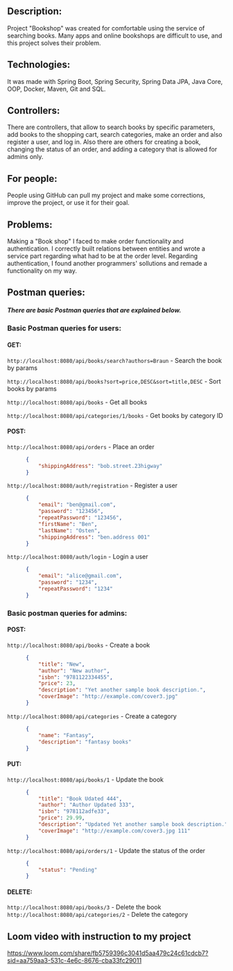 ## **Description:**

Project "Bookshop" was created for comfortable using the service of searching books.
Many apps and online bookshops are difficult to use, and this project solves their problem.

## **Technologies:**

It was made with Spring Boot, Spring Security, Spring Data JPA, Java Core, OOP, Docker, Maven, Git and SQL.

## **Controllers:**

There are controllers, that allow to search books by specific parameters, add books to the shopping cart,
search categories, make an order and also register a user, and log in.
Also there are others for creating a book, changing the status of an order, and adding a category that is allowed for admins only.

## **For people:**

People using GitHub can pull my project and make some corrections, improve the project, or use it for their goal.

## **Problems:**

Making a "Book shop" I faced to make order functionality and authentication.
I correctly built relations between entities and wrote a service part regarding what had to be at the order level.
Regarding authentication, I found another programmers' sollutions and remade a functionality on my way.

## **Postman queries:**

##### There are basic Postman queries that are explained below.

### **Basic Postman queries for users:**

#### GET:

`http://localhost:8080/api/books/search?authors=Braun`
    - Search the book by params

`http://localhost:8080/api/books?sort=price,DESC&sort=title,DESC`
    - Sort books by params

`http://localhost:8080/api/books` 
    - Get all books

`http://localhost:8080/api/categories/1/books` 
    - Get books by category ID


#### POST:

`http://localhost:8080/api/orders` 
    - Place an order
```json
      {
          "shippingAddress": "bob.street.23higway"
      }
```

`http://localhost:8080/auth/registration` 
    - Register a user 
```json
      {
          "email": "ben@gmail.com",
          "password": "123456", 
          "repeatPassword": "123456", 
          "firstName": "Ben", 
          "lastName": "Osten", 
          "shippingAddress": "ben.address 001" 
      }
```

`http://localhost:8080/auth/login` 
    - Login a user 
```json
      {
          "email": "alice@gmail.com",
          "password": "1234",
          "repeatPassword": "1234"
      }
```
### Basic postman queries for admins:

#### POST:

`http://localhost:8080/api/books` 
    - Create a book 
```json
      {
          "title": "New",
          "author": "New author",
          "isbn": "9781122334455",
          "price": 23,
          "description": "Yet another sample book description.",
          "coverImage": "http://example.com/cover3.jpg"
      }
```

`http://localhost:8080/api/categories` 
    - Create a category 
```json
      {
          "name": "Fantasy",
          "description": "fantasy books"
      }
```
#### PUT:

`http://localhost:8080/api/books/1` 
    - Update the book 
```json
      {   
          "title": "Book Udated 444",  
          "author": "Author Updated 333",  
          "isbn": "978112adfe33",  
          "price": 29.99,  
          "description": "Updated Yet another sample book description.",  
          "coverImage": "http://example.com/cover3.jpg 111"  
      }
```

`http://localhost:8080/api/orders/1`
    - Update the status of the order
```json
      {
          "status": "Pending"
      }
```

#### DELETE:

`http://localhost:8080/api/books/3` 
    - Delete the book \
`http://localhost:8080/api/categories/2` 
    - Delete the category
 
## **Loom video with instruction to my project**
https://www.loom.com/share/fb5759396c3041d5aa479c24c61cdcb7?sid=aa759aa3-531c-4e6c-8676-cba33fc29011